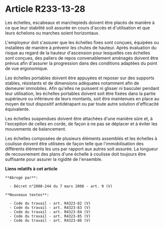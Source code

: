 # Article R233-13-28

Les échelles, escabeaux et marchepieds doivent être placés de manière à ce que leur stabilité soit assurée en cours d'accès
et d'utilisation et que leurs échelons ou marches soient horizontaux.

L'employeur doit s'assurer que les échelles fixes sont conçues, équipées ou installées de manière à prévenir les chutes de
hauteur. Après évaluation du risque au regard de la hauteur d'ascension pour lesquelles ces échelles sont conçues, des
paliers de repos convenablement aménagés doivent être prévus afin d'assurer la progression dans des conditions adaptées du
point de vue ergonomique.

Les échelles portables doivent être appuyées et reposer sur des supports stables, résistants et de dimensions adéquates
notamment afin de demeurer immobiles. Afin qu'elles ne puissent ni glisser ni basculer pendant leur utilisation, les échelles
portables doivent soit être fixées dans la partie supérieure ou inférieure de leurs montants, soit être maintenues en place
au moyen de tout dispositif antidérapant ou par toute autre solution d'efficacité équivalente.

Les échelles suspendues doivent être attachées d'une manière sûre et, à l'exception de celles en corde, de façon à ne pas se
déplacer et à éviter les mouvements de balancement.

Les échelles composées de plusieurs éléments assemblés et les échelles à coulisse doivent être utilisées de façon telle que
l'immobilisation des différents éléments les uns par rapport aux autres soit assurée. La longueur de recouvrement des plans
d'une échelle à coulisse doit toujours être suffisante pour assurer la rigidité de l'ensemble.

**Liens relatifs à cet article**

	**Abrogé par**:

	  - Décret n°2008-244 du 7 mars 2008 - art. 9 (V)

	**Nouveaux textes**:

	  - Code du travail - art. R4323-82 (V)
	  - Code du travail - art. R4323-83 (V)
	  - Code du travail - art. R4323-84 (V)
	  - Code du travail - art. R4323-85 (V)
	  - Code du travail - art. R4323-86 (V)
